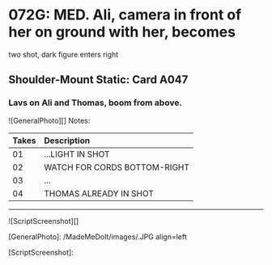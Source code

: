 # 072G: MED. Ali, camera in front of her on ground with her, becomestwo shot, dark figure enters right

## Shoulder-Mount Static: Card A047

### Lavs on Ali and Thomas, boom from above.

![GeneralPhoto][]
Notes: 

| Takes | Description |
|:---|:----|
| 01 | ...LIGHT IN SHOT |
| 02 | WATCH FOR CORDS BOTTOM-RIGHT |
| 03 | ... |
| 04 | THOMAS ALREADY IN SHOT |

----

![ScriptScreenshot][]


[GeneralPhoto]:  /MadeMeDoIt/images/.JPG align=left

[ScriptScreenshot]: 